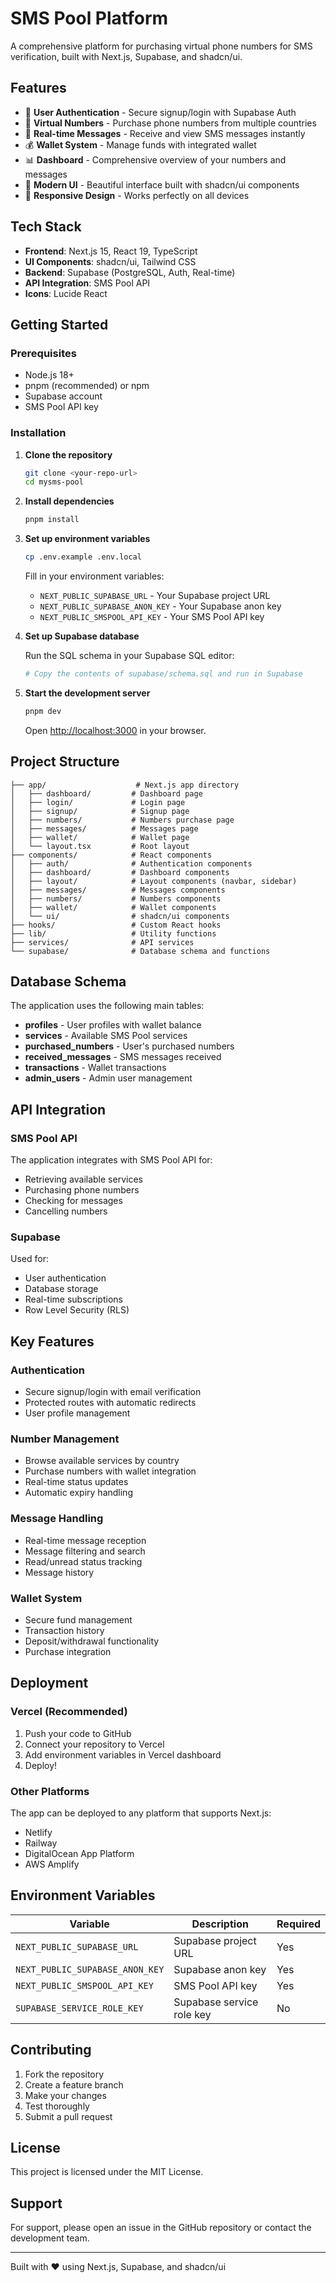# SMS Pool Platform

A comprehensive platform for purchasing virtual phone numbers for SMS verification, built with Next.js, Supabase, and shadcn/ui.

## Features

- 🔐 **User Authentication** - Secure signup/login with Supabase Auth
- 📱 **Virtual Numbers** - Purchase phone numbers from multiple countries
- 💬 **Real-time Messages** - Receive and view SMS messages instantly
- 💰 **Wallet System** - Manage funds with integrated wallet
- 📊 **Dashboard** - Comprehensive overview of your numbers and messages
- 🎨 **Modern UI** - Beautiful interface built with shadcn/ui components
- 📱 **Responsive Design** - Works perfectly on all devices

## Tech Stack

- **Frontend**: Next.js 15, React 19, TypeScript
- **UI Components**: shadcn/ui, Tailwind CSS
- **Backend**: Supabase (PostgreSQL, Auth, Real-time)
- **API Integration**: SMS Pool API
- **Icons**: Lucide React

## Getting Started

### Prerequisites

- Node.js 18+
- pnpm (recommended) or npm
- Supabase account
- SMS Pool API key

### Installation

1. **Clone the repository**

   ```bash
   git clone <your-repo-url>
   cd mysms-pool
   ```

2. **Install dependencies**

   ```bash
   pnpm install
   ```

3. **Set up environment variables**

   ```bash
   cp .env.example .env.local
   ```

   Fill in your environment variables:

   - `NEXT_PUBLIC_SUPABASE_URL` - Your Supabase project URL
   - `NEXT_PUBLIC_SUPABASE_ANON_KEY` - Your Supabase anon key
   - `NEXT_PUBLIC_SMSPOOL_API_KEY` - Your SMS Pool API key

4. **Set up Supabase database**

   Run the SQL schema in your Supabase SQL editor:

   ```bash
   # Copy the contents of supabase/schema.sql and run in Supabase
   ```

5. **Start the development server**

   ```bash
   pnpm dev
   ```

   Open [http://localhost:3000](http://localhost:3000) in your browser.

## Project Structure

```
├── app/                    # Next.js app directory
│   ├── dashboard/         # Dashboard page
│   ├── login/             # Login page
│   ├── signup/            # Signup page
│   ├── numbers/           # Numbers purchase page
│   ├── messages/          # Messages page
│   ├── wallet/            # Wallet page
│   └── layout.tsx         # Root layout
├── components/            # React components
│   ├── auth/              # Authentication components
│   ├── dashboard/         # Dashboard components
│   ├── layout/            # Layout components (navbar, sidebar)
│   ├── messages/          # Messages components
│   ├── numbers/           # Numbers components
│   ├── wallet/            # Wallet components
│   └── ui/                # shadcn/ui components
├── hooks/                 # Custom React hooks
├── lib/                   # Utility functions
├── services/              # API services
└── supabase/              # Database schema and functions
```

## Database Schema

The application uses the following main tables:

- **profiles** - User profiles with wallet balance
- **services** - Available SMS Pool services
- **purchased_numbers** - User's purchased numbers
- **received_messages** - SMS messages received
- **transactions** - Wallet transactions
- **admin_users** - Admin user management

## API Integration

### SMS Pool API

The application integrates with SMS Pool API for:

- Retrieving available services
- Purchasing phone numbers
- Checking for messages
- Cancelling numbers

### Supabase

Used for:

- User authentication
- Database storage
- Real-time subscriptions
- Row Level Security (RLS)

## Key Features

### Authentication

- Secure signup/login with email verification
- Protected routes with automatic redirects
- User profile management

### Number Management

- Browse available services by country
- Purchase numbers with wallet integration
- Real-time status updates
- Automatic expiry handling

### Message Handling

- Real-time message reception
- Message filtering and search
- Read/unread status tracking
- Message history

### Wallet System

- Secure fund management
- Transaction history
- Deposit/withdrawal functionality
- Purchase integration

## Deployment

### Vercel (Recommended)

1. Push your code to GitHub
2. Connect your repository to Vercel
3. Add environment variables in Vercel dashboard
4. Deploy!

### Other Platforms

The app can be deployed to any platform that supports Next.js:

- Netlify
- Railway
- DigitalOcean App Platform
- AWS Amplify

## Environment Variables

| Variable                        | Description               | Required |
| ------------------------------- | ------------------------- | -------- |
| `NEXT_PUBLIC_SUPABASE_URL`      | Supabase project URL      | Yes      |
| `NEXT_PUBLIC_SUPABASE_ANON_KEY` | Supabase anon key         | Yes      |
| `NEXT_PUBLIC_SMSPOOL_API_KEY`   | SMS Pool API key          | Yes      |
| `SUPABASE_SERVICE_ROLE_KEY`     | Supabase service role key | No       |

## Contributing

1. Fork the repository
2. Create a feature branch
3. Make your changes
4. Test thoroughly
5. Submit a pull request

## License

This project is licensed under the MIT License.

## Support

For support, please open an issue in the GitHub repository or contact the development team.

---

Built with ❤️ using Next.js, Supabase, and shadcn/ui
